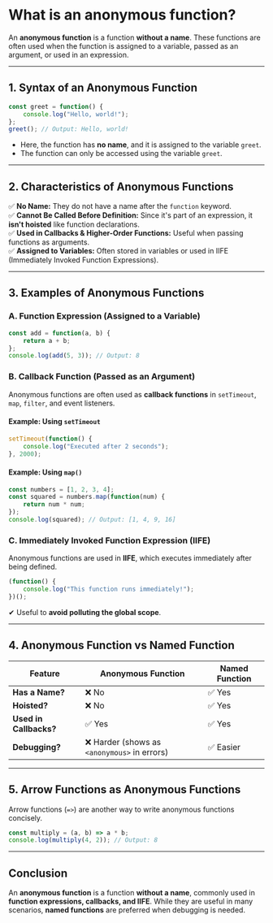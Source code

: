 # What is an anonymous function?

An **anonymous function** is a function **without a name**. These functions are often used when the function is assigned to a variable, passed as an argument, or used in an expression.  

---

## **1. Syntax of an Anonymous Function**
```javascript
const greet = function() {
    console.log("Hello, world!");
};
greet(); // Output: Hello, world!
```
- Here, the function has **no name**, and it is assigned to the variable `greet`.  
- The function can only be accessed using the variable `greet`.  

---

## **2. Characteristics of Anonymous Functions**
✅ **No Name:** They do not have a name after the `function` keyword.  
✅ **Cannot Be Called Before Definition:** Since it's part of an expression, it **isn't hoisted** like function declarations.  
✅ **Used in Callbacks & Higher-Order Functions:** Useful when passing functions as arguments.  
✅ **Assigned to Variables:** Often stored in variables or used in IIFE (Immediately Invoked Function Expressions).  

---

## **3. Examples of Anonymous Functions**
### **A. Function Expression (Assigned to a Variable)**
```javascript
const add = function(a, b) {
    return a + b;
};
console.log(add(5, 3)); // Output: 8
```

### **B. Callback Function (Passed as an Argument)**
Anonymous functions are often used as **callback functions** in `setTimeout`, `map`, `filter`, and event listeners.

#### **Example: Using `setTimeout`**
```javascript
setTimeout(function() {
    console.log("Executed after 2 seconds");
}, 2000);
```

#### **Example: Using `map()`**
```javascript
const numbers = [1, 2, 3, 4];
const squared = numbers.map(function(num) {
    return num * num;
});
console.log(squared); // Output: [1, 4, 9, 16]
```

### **C. Immediately Invoked Function Expression (IIFE)**
Anonymous functions are used in **IIFE**, which executes immediately after being defined.

```javascript
(function() {
    console.log("This function runs immediately!");
})();
```
✔ Useful to **avoid polluting the global scope**.

---

## **4. Anonymous Function vs Named Function**
| Feature                 | Anonymous Function | Named Function |
|-------------------------|-------------------|---------------|
| **Has a Name?**        | ❌ No | ✅ Yes |
| **Hoisted?**          | ❌ No | ✅ Yes |
| **Used in Callbacks?** | ✅ Yes | ✅ Yes |
| **Debugging?**        | ❌ Harder (shows as `<anonymous>` in errors) | ✅ Easier |

---

## **5. Arrow Functions as Anonymous Functions**
Arrow functions (`=>`) are another way to write anonymous functions concisely.

```javascript
const multiply = (a, b) => a * b;
console.log(multiply(4, 2)); // Output: 8
```

---

## **Conclusion**
An **anonymous function** is a function **without a name**, commonly used in **function expressions, callbacks, and IIFE**. While they are useful in many scenarios, **named functions** are preferred when debugging is needed.

